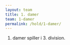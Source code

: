 ```yaml
---
layout: team
title: 1. damer
team: 1-damer
permalink: /hold/1-damer/
---
```

1. damer spiller i 3. division.